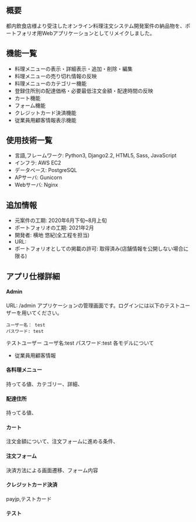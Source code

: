 ## 概要
都内飲食店様より受注したオンライン料理注文システム開発案件の納品物を、ポートフォリオ用Webアプリケーションとしてリメイクしました。
## 機能一覧
- 料理メニューの表示・詳細表示・追加・削除・編集
- 料理メニューの売り切れ情報の反映
- 料理メニューのカテゴリー機能
- 登録住所別の配達価格・必要最低注文金額・配達時間の反映
- カート機能
- フォーム機能
- クレジットカード決済機能
- 従業員用顧客情報表示機能
## 使用技術一覧
- 言語,フレームワーク: Python3, Django2.2, HTML5, Sass, JavaScript
- インフラ: AWS EC2
- データベース: PostgreSQL
- APサーバ: Gunicorn
- Webサーバ: Nginx
## 追加情報
- 元案件の工期: 2020年6月下旬~8月上旬
- ポートフォリオの工期: 2021年2月
- 開発者: 横地 悠紀(全工程を担当)
- URL:
- ポートフォリオとしての掲載の許可: 取得済み(店舗情報を公開しない場合に限る)
## アプリ仕様詳細
#### Admin
URL: /admin
アプリケーションの管理画面です。ログインには以下のテストユーザーを用いてください。
```
ユーザー名： test
パスワード: test
```


テストユーザー
ユーザ名:test
パスワード:test
各モデルについて


- 従業員用顧客情報
#### 各料理メニュー
持ってる値、カテゴリー、詳細、
#### 配達住所
持ってる値、
#### カート
注文金額について、注文フォームに進める条件、
#### 注文フォーム
決済方法による画面遷移、フォーム内容
#### クレジットカード決済
payjp,テストカード
#### テスト

